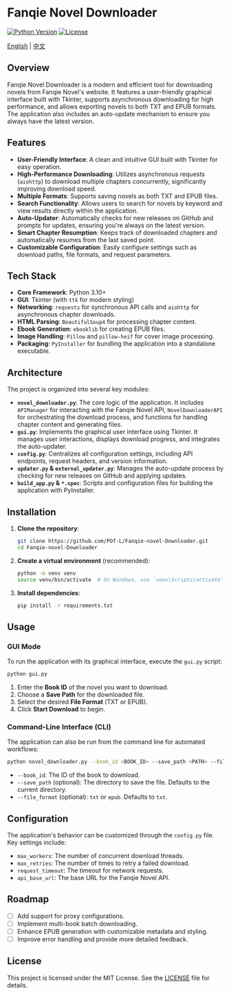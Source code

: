 # Fanqie Novel Downloader

[![Python Version](https://img.shields.io/badge/python-3.10+-blue.svg)](https://www.python.org/downloads/)
[![License](https://img.shields.io/badge/license-MIT-green.svg)](LICENSE)

[English](./README.md) | [中文](./README_zh.md)

## Overview

Fanqie Novel Downloader is a modern and efficient tool for downloading novels from Fanqie Novel's website. It features a user-friendly graphical interface built with Tkinter, supports asynchronous downloading for high performance, and allows exporting novels to both TXT and EPUB formats. The application also includes an auto-update mechanism to ensure you always have the latest version.

## Features

- **User-Friendly Interface**: A clean and intuitive GUI built with Tkinter for easy operation.
- **High-Performance Downloading**: Utilizes asynchronous requests (`aiohttp`) to download multiple chapters concurrently, significantly improving download speed.
- **Multiple Formats**: Supports saving novels as both TXT and EPUB files.
- **Search Functionality**: Allows users to search for novels by keyword and view results directly within the application.
- **Auto-Updater**: Automatically checks for new releases on GitHub and prompts for updates, ensuring you're always on the latest version.
- **Smart Chapter Resumption**: Keeps track of downloaded chapters and automatically resumes from the last saved point.
- **Customizable Configuration**: Easily configure settings such as download paths, file formats, and request parameters.

## Tech Stack

- **Core Framework**: Python 3.10+
- **GUI**: Tkinter (with `ttk` for modern styling)
- **Networking**: `requests` for synchronous API calls and `aiohttp` for asynchronous chapter downloads.
- **HTML Parsing**: `BeautifulSoup4` for processing chapter content.
- **Ebook Generation**: `ebooklib` for creating EPUB files.
- **Image Handling**: `Pillow` and `pillow-heif` for cover image processing.
- **Packaging**: `PyInstaller` for bundling the application into a standalone executable.

## Architecture

The project is organized into several key modules:

- **`novel_downloader.py`**: The core logic of the application. It includes `APIManager` for interacting with the Fanqie Novel API, `NovelDownloaderAPI` for orchestrating the download process, and functions for handling chapter content and generating files.
- **`gui.py`**: Implements the graphical user interface using Tkinter. It manages user interactions, displays download progress, and integrates the auto-updater.
- **`config.py`**: Centralizes all configuration settings, including API endpoints, request headers, and version information.
- **`updater.py` & `external_updater.py`**: Manages the auto-update process by checking for new releases on GitHub and applying updates.
- **`build_app.py` & `*.spec`**: Scripts and configuration files for building the application with PyInstaller.

## Installation

1.  **Clone the repository**:
    ```bash
    git clone https://github.com/POf-L/Fanqie-novel-Downloader.git
    cd Fanqie-novel-Downloader
    ```

2.  **Create a virtual environment** (recommended):
    ```bash
    python -m venv venv
    source venv/bin/activate  # On Windows, use `venv\Scripts\activate`
    ```

3.  **Install dependencies**:
    ```bash
    pip install -r requirements.txt
    ```

## Usage

### GUI Mode

To run the application with its graphical interface, execute the `gui.py` script:

```bash
python gui.py
```

1.  Enter the **Book ID** of the novel you want to download.
2.  Choose a **Save Path** for the downloaded file.
3.  Select the desired **File Format** (TXT or EPUB).
4.  Click **Start Download** to begin.

### Command-Line Interface (CLI)

The application can also be run from the command line for automated workflows:

```bash
python novel_downloader.py --book_id <BOOK_ID> --save_path <PATH> --file_format <FORMAT>
```

- `--book_id`: The ID of the book to download.
- `--save_path` (optional): The directory to save the file. Defaults to the current directory.
- `--file_format` (optional): `txt` or `epub`. Defaults to `txt`.

## Configuration

The application's behavior can be customized through the `config.py` file. Key settings include:

- `max_workers`: The number of concurrent download threads.
- `max_retries`: The number of times to retry a failed download.
- `request_timeout`: The timeout for network requests.
- `api_base_url`: The base URL for the Fanqie Novel API.

## Roadmap

- [ ] Add support for proxy configurations.
- [ ] Implement multi-book batch downloading.
- [ ] Enhance EPUB generation with customizable metadata and styling.
- [ ] Improve error handling and provide more detailed feedback.

## License

This project is licensed under the MIT License. See the [LICENSE](LICENSE) file for details.
